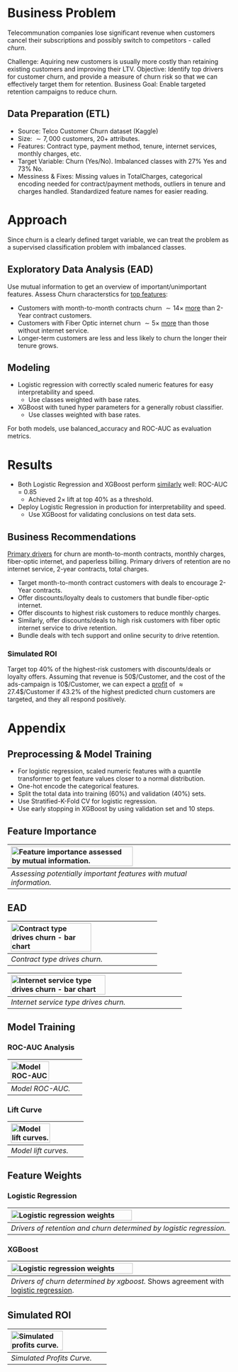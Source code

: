 # Business Problem

Telecommunation companies lose significant revenue when customers cancel their subscriptions and possibly switch to competitors - called _churn_.

Challenge: Aquiring new customers is usually more costly than retaining existing customers and improving their LTV.
Objective: Identify top drivers for customer churn, and provide a measure of churn risk so that we can effectively target them for retention.
Business Goal: Enable targeted retention campaigns to reduce churn.


## Data Preparation (ETL)

- Source: Telco Customer Churn dataset (Kaggle)
- Size: $\sim7,000$ customers, $20+$ attributes.
- Features: Contract type, payment method, tenure, internet services, monthly charges, etc.
- Target Variable: Churn (Yes/No). Imbalanced classes with $27\%$ Yes and $73\%$ No.
- Messiness & Fixes: Missing values in TotalCharges, categorical encoding needed for contract/payment methods, outliers in tenure and charges handled. Standardized feature names for easier reading.

# Approach

Since churn is a clearly defined target variable, we can treat the problem as a supervised classification problem with imbalanced classes.


## Exploratory Data Analysis (EAD)

Use mutual information to get an overview of important/unimportant features. Assess Churn characterstics for [top features](#churnmutualinfo):

- Customers with month-to-month contracts churn $\sim14\times$ [more](#eadcontract) than 2-Year contract customers.
- Customers with Fiber Optic internet churn $\sim5\times$ [more](#eadinternetservice) than those without internet service.
- Longer-term customers are less and less likely to churn the longer their tenure grows.

## Modeling

- Logistic regression with correctly scaled numeric features for easy interpretability and speed.
    -  Use classes weighted with base rates.
-  XGBoost with tuned hyper parameters for a generally robust classifier.
    -  Use classes weighted with base rates.
 
For both models, use balanced_accuracy and ROC-AUC as evaluation metrics.

# Results

- Both Logistic Regression and XGBoost perform [similarly](#rocauc) well: ROC-AUC = 0.85
    - Achieved 2$\times$ lift at top 40% as a threshold.
- Deploy Logistic Regression in production for interpretability and speed.
    - Use XGBoost for validating conclusions on test data sets.

## Business Recommendations 

[Primary drivers](#logisticfeatureweights) for churn are month-to-month contracts, monthly charges, fiber-optic internet, and paperless billing. Primary drivers of retention are no internet service, 2-year contracts, total charges. 

- Target month-to-month contract customers with deals to encourage 2-Year contracts.
- Offer discounts/loyalty deals to customers that bundle fiber-optic internet.
- Offer discounts to highest risk customers to  reduce monthly charges.
- Similarly, offer discounts/deals to high risk customers with fiber optic internet service to drive retention.
- Bundle deals with tech support and online security to drive retention.


### Simulated ROI

Target top $40\%$ of the highest-risk customers with discounts/deals or loyalty offers. Assuming that revenue is $50\$/$Customer, and the cost of the ads-campaign is $10\$/$Customer, we can expect a [profit](#profitscurve) of $\approx27.4\$/$Customer if $43.2\%$ of the highest predicted churn customers are targeted, and they all respond positively.


# Appendix

## Preprocessing & Model Training

- For logistic regression, scaled numeric features with a quantile transformer to get feature values closer to a normal distribution.
- One-hot encode the categorical features.
- Split the total data into training (60%) and validation (40%) sets.
- Use Stratified-K-Fold CV for logistic regression.
- Use early stopping in XGBoost by using validation set and 10 steps.

## Feature Importance

| <img alt="Feature importance assessed by mutual information." src="./reports/churn_mutual_information.png" width="75%" name="churnmutualinfo"> |
|:--|
| *Assessing potentially important features with mutual information.* |

## EAD

| <img alt="Contract type drives churn - bar chart" src="./reports/ead_barchart_contract.png" width="75%" name="eadcontract"> |
|:--|
| *Contract type drives churn.* |


| <img alt="Internet service type drives churn - bar chart" src="./reports/ead_barchart_internetservice.png" width="75%" name="eadinternetservice"> |
|:--|
| *Internet service type drives churn.* |


## Model Training

### ROC-AUC Analysis

| <img alt="Model ROC-AUC" src="./reports/roc_curves.png" width="75%" name="rocauc"> |
|:--|
| *Model ROC-AUC.* |

### Lift Curve

| <img alt="Model lift curves." src="./reports/lift_curves.png" width="75%" name="liftcurves"> |
|:--|
| *Model lift curves.* |


## Feature Weights

### Logistic Regression

| <img alt="Logistic regression weights" src="./reports/logistic_feature_weights.png" width="75%" name="logisticfeatureweights"> |
|:--|
| *Drivers of retention and churn determined by logistic regression.* |

### XGBoost
| <img alt="Logistic regression weights" src="./reports/logistic_feature_weights.png" width="75%" name="xgboostweights"> |
|:--|
| *Drivers of churn determined by xgboost.* Shows agreement with [logistic regression](#logisticfeatureweights).|

## Simulated ROI

| <img src="./reports/profit_curve.png" alt="Simulated profits curve." width="75%" name="profitscurve"> |
|:---|
| *Simulated Profits Curve.* |
